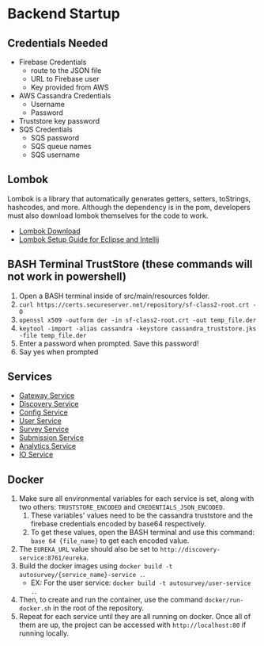 # Backend Startup

## Credentials Needed
* Firebase Credentials
    * route to the JSON file
    * URL to Firebase user
    * Key provided from AWS
* AWS Cassandra Credentials
    * Username
    * Password
* Truststore key password
* SQS Credentials
    * SQS password
    * SQS queue names
    * SQS username

## Lombok
Lombok is a library that automatically generates getters, setters, toStrings, hashcodes, and more. Although the dependency is in the pom, developers must also download lombok themselves for the code to work.
* [Lombok Download](https://search.maven.org/search?q=g:org.projectlombok%20AND%20a:lombok&core=gav)
* [Lombok Setup Guide for Eclipse and Intellij](https://www.baeldung.com/lombok-ide)

## BASH Terminal TrustStore (these commands will not work in powershell)
1. Open a BASH terminal inside of src/main/resources folder.
2. `curl https://certs.secureserver.net/repository/sf-class2-root.crt -O`
3. `openssl x509 -outform der -in sf-class2-root.crt -out temp_file.der`
4. `keytool -import -alias cassandra -keystore cassandra_truststore.jks -file temp_file.der`
5. Enter a password when prompted. Save this password!
6. Say yes when prompted

## Services
* [Gateway Service](https://github.com/AutoSurvey/AutoSurvey-Gateway-Service/blob/main/README.md)
* [Discovery Service](https://github.com/AutoSurvey/AutoSurvey-Discovery-Service/blob/main/README.md)
* [Config Service](https://github.com/AutoSurvey/AutoSurvey-Config-Serivce/blob/main/README.md)
* [User Service](https://github.com/AutoSurvey/AutoSurvey-User-Service/blob/main/README.md)
* [Survey Service](https://github.com/AutoSurvey/AutoSurvey-Survey-Service/blob/main/README.md)
* [Submission Service](https://github.com/AutoSurvey/AutoSurvey-Submission-Service/blob/main/README.md)
* [Analytics Service](https://github.com/AutoSurvey/AutoSurvey-Analytics-Service/blob/main/README.md)
* [IO Service](https://github.com/AutoSurvey/AutoSurvey-IO-Service/blob/main/README.md)

## Docker
1. Make sure all environmental variables for each service is set, along with two others: `TRUSTSTORE_ENCODED` and `CREDENTIALS_JSON_ENCODED`.
   1. These variables' values need to be the cassandra truststore and the firebase credentials encoded by base64 respectively.
   2. To get these values, open the BASH terminal and use this command: `base 64 {file_name}` to get each encoded value.
2. The `EUREKA_URL` value should also be set to `http://discovery-service:8761/eureka`.
3. Build the docker images using `docker build -t autosurvey/{service_name}-service .`.
   * EX: For the user service: `docker build -t autosurvey/user-service .`.
4. Then, to create and run the container, use the command `docker/run-docker.sh` in the root of the repository.
5. Repeat for each service until they are all running on docker. Once all of them are up, the project can be accessed with `http://localhost:80` if running locally.
